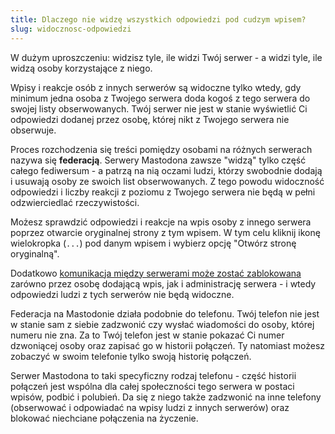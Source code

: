 ```yaml
---
title: Dlaczego nie widzę wszystkich odpowiedzi pod cudzym wpisem?
slug: widocznosc-odpowiedzi
---
```


W dużym uproszczeniu: widzisz tyle, ile widzi Twój serwer - a widzi tyle, ile widzą osoby korzystające z niego.

Wpisy i reakcje osób z innych serwerów są widoczne tylko wtedy, gdy minimum jedna osoba z Twojego serwera doda kogoś z tego serwera do swojej listy obserwowanych. Twój serwer nie jest w stanie wyświetlić Ci odpowiedzi dodanej przez osobę, której nikt z Twojego serwera nie obserwuje.

Proces rozchodzenia się treści pomiędzy osobami na różnych serwerach nazywa się **federacją**. Serwery Mastodona zawsze "widzą" tylko część całego fediwersum - a patrzą na nią oczami ludzi, którzy swobodnie dodają i usuwają osoby ze swoich list obserwowanych. Z tego powodu widoczność odpowiedzi i liczby reakcji z poziomu z Twojego serwera nie będą w pełni odzwierciedlać rzeczywistości.

Możesz sprawdzić odpowiedzi i reakcje na wpis osoby z innego serwera poprzez otwarcie oryginalnej strony z tym wpisem. W tym celu kliknij ikonę wielokropka (`...`) pod danym wpisem i wybierz opcję "Otwórz stronę oryginalną".

Dodatkowo [komunikacja między serwerami może zostać zablokowana](/nie-moge-kogos-obserwowac/) zarówno przez osobę dodającą wpis, jak i administrację serwera - i wtedy odpowiedzi ludzi z tych serwerów nie będą widoczne.

Federacja na Mastodonie działa podobnie do telefonu. Twój telefon nie jest w stanie sam z siebie zadzwonić czy wysłać wiadomości do osoby, której numeru nie zna. Za to Twój telefon jest w stanie pokazać Ci numer dzwoniącej osoby oraz zapisać go w historii połączeń. Ty natomiast możesz zobaczyć w swoim telefonie tylko swoją historię połączeń.

Serwer Mastodona to taki specyficzny rodzaj telefonu - część historii połączeń jest wspólna dla całej społeczności tego serwera w postaci wpisów, podbić i polubień. Da się z niego także zadzwonić na inne telefony (obserwować i odpowiadać na wpisy ludzi z innych serwerów) oraz blokować niechciane połączenia na życzenie.
